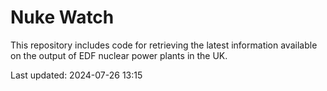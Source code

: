 # Nuke Watch

This repository includes code for retrieving the latest information available on the output of EDF nuclear power plants in the UK.

Last updated: 2024-07-26 13:15